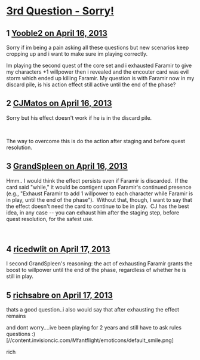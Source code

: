 # [3rd Question - Sorry!](https://community.fantasyflightgames.com/topic/82458-3rd-question-sorry/)

## 1 [Yooble2 on April 16, 2013](https://community.fantasyflightgames.com/topic/82458-3rd-question-sorry/?do=findComment&comment=785773)

Sorry if im being a pain asking all these questions but new scenarios keep cropping up and i want to make sure im playing correctly.

Im playing the second quest of the core set and i exhausted Faramir to give my characters +1 willpower then i revealed and the encouter card was evil storm which ended up killing Faramir. My question is with Faramir now in my discard pile, is his action effect still active until the end of the phase?

## 2 [CJMatos on April 16, 2013](https://community.fantasyflightgames.com/topic/82458-3rd-question-sorry/?do=findComment&comment=785786)

Sorry but his effect doesn't work if he is in the discard pile.

 

The way to overcome this is do the action after staging and before quest resolution.

## 3 [GrandSpleen on April 16, 2013](https://community.fantasyflightgames.com/topic/82458-3rd-question-sorry/?do=findComment&comment=785796)

Hmm.. I would think the effect persists even if Faramir is discarded.  If the card said "while," it would be contigent upon Faramir's continued presence (e.g., "Exhaust Faramir to add 1 willpower to each character while Faramir is in play, until the end of the phase").  Without that, though, I want to say that the effect doesn't need the card to continue to be in play.  CJ has the best idea, in any case -- you can exhaust him after the staging step, before quest resolution, for the safest use.

 

## 4 [ricedwlit on April 17, 2013](https://community.fantasyflightgames.com/topic/82458-3rd-question-sorry/?do=findComment&comment=785842)

I second GrandSpleen's reasoning: the act of exhausting Faramir grants the boost to willpower until the end of the phase, regardless of whether he is still in play. 

## 5 [richsabre on April 17, 2013](https://community.fantasyflightgames.com/topic/82458-3rd-question-sorry/?do=findComment&comment=785891)

thats a good question..i also would say that after exhausting the effect remains

and dont worry….ive been playing for 2 years and still have to ask rules questions :) [//content.invisioncic.com/Mfantflight/emoticons/default_smile.png]

rich

